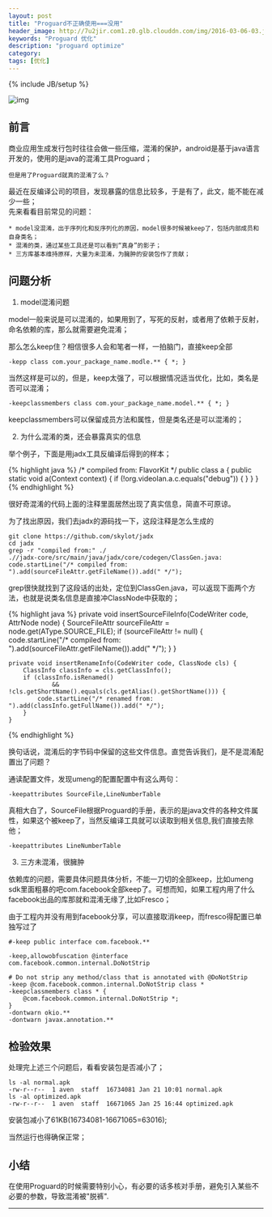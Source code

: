```yaml
---
layout: post
title: "Proguard不正确使用===没用"
header_image: http://7u2jir.com1.z0.glb.clouddn.com/img/2016-03-06-03.jpg
keywords: "Proguard 优化"
description: "proguard optimize"
category: 
tags: [优化]
---
```

{% include JB/setup %}

![img](http://7u2jir.com1.z0.glb.clouddn.com/img/2016-03-06-02.jpg)

## 前言

商业应用生成发行包时往往会做一些压缩，混淆的保护，android是基于java语言开发的，使用的是java的混淆工具Proguard；
	
	但是用了Proguard就真的混淆了么？

最近在反编译公司的项目，发现暴露的信息比较多，于是有了，此文，能不能在减少一些；  
先来看看目前常见的问题：
	
	* model没混淆，出于序列化和反序列化的原因，model很多时候被keep了，包括内部成员和自身类名；
	* 混淆的类，通过某些工具还是可以看到“真身”的影子；
	* 三方库基本维持原样，大量为未混淆，为臃肿的安装包作了贡献；

## 问题分析

1. model混淆问题

model一般来说是可以混淆的，如果用到了，写死的反射，或者用了依赖于反射，命名依赖的库，那么就需要避免混淆；

那么怎么keep住？相信很多人会和笔者一样，一拍脑门，直接keep全部
	
	-kepp class com.your_package_name.modle.** { *; }

当然这样是可以的，但是，keep太强了，可以根据情况适当优化，比如，类名是否可以混淆；

	-keepclassmembers class com.your_package_name.model.** { *; }

keepclassmembers可以保留成员方法和属性，但是类名还是可以混淆的；

2. 为什么混淆的类，还会暴露真实的信息

举个例子，下面是用jadx工具反编译后得到的样本；

{% highlight java %}
	/* compiled from: FlavorKit */
public class a {
    public static void a(Context context) {
        if (!org.videolan.a.c.equals("debug")) {
        }
    }
}
{% endhighlight %}

很好奇混淆的代码上面的注释里面居然出现了真实信息，简直不可原谅。

为了找出原因，我们去jadx的源码找一下，这段注释是怎么生成的

	git clone https://github.com/skylot/jadx
	cd jadx
	grep -r "compiled from:" ./
	.//jadx-core/src/main/java/jadx/core/codegen/ClassGen.java:			code.startLine("/* compiled from: ").add(sourceFileAttr.getFileName()).add(" */");
	
grep很快就找到了这段话的出处，定位到ClassGen.java，可以返现下面两个方法，也就是说类名信息是直接冲ClassNode中获取的；

{% highlight java %}
	private void insertSourceFileInfo(CodeWriter code, AttrNode node) {
		SourceFileAttr sourceFileAttr = node.get(AType.SOURCE_FILE);
		if (sourceFileAttr != null) {
			code.startLine("/* compiled from: ").add(sourceFileAttr.getFileName()).add(" */");
		}
	}

	private void insertRenameInfo(CodeWriter code, ClassNode cls) {
		ClassInfo classInfo = cls.getClassInfo();
		if (classInfo.isRenamed()
				&& !cls.getShortName().equals(cls.getAlias().getShortName())) {
			code.startLine("/* renamed from: ").add(classInfo.getFullName()).add(" */");
		}
	}
{% endhighlight %}

换句话说，混淆后的字节码中保留的这些文件信息。直觉告诉我们，是不是混淆配置出了问题？

通读配置文件，发现umeng的配置配置中有这么两句：

	-keepattributes SourceFile,LineNumberTable
	
真相大白了，SourceFile根据Proguard的手册，表示的是java文件的各种文件属性，如果这个被keep了，当然反编译工具就可以读取到相关信息,我们直接去除他；

	-keepattributes LineNumberTable
	
3. 三方未混淆，很臃肿

依赖库的问题，需要具体问题具体分析，不能一刀切的全部keep，比如umeng sdk里面粗暴的吧com.facebook全部keep了。可想而知，如果工程内用了什么facebook出品的库那就和混淆无缘了,比如Fresco；

由于工程内并没有用到facebook分享，可以直接取消keep，而fresco得配置已单独写过了
	
	#-keep public interface com.facebook.**
	
	-keep,allowobfuscation @interface com.facebook.common.internal.DoNotStrip

	# Do not strip any method/class that is annotated with @DoNotStrip
	-keep @com.facebook.common.internal.DoNotStrip class *
	-keepclassmembers class * {
    	@com.facebook.common.internal.DoNotStrip *;
	}
	-dontwarn okio.**
	-dontwarn javax.annotation.**
	
## 检验效果

处理完上述三个问题后，看看安装包是否减小了；
	
	ls -al normal.apk
	-rw-r--r--  1 aven  staff  16734081 Jan 21 10:01 normal.apk
	ls -al optimized.apk
	-rw-r--r--  1 aven  staff  16671065 Jan 25 16:44 optimized.apk

安装包减小了61KB(16734081-16671065=63016);

当然运行也得确保正常；

## 小结

在使用Proguard的时候需要特别小心，有必要的话多核对手册，避免引入某些不必要的参数，导致混淆被"脱裤".

---
	
